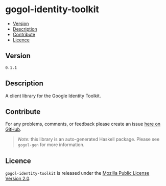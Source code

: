 # gogol-identity-toolkit

* [Version](#version)
* [Description](#description)
* [Contribute](#contribute)
* [Licence](#licence)


## Version

`0.1.1`


## Description

A client library for the Google Identity Toolkit.


## Contribute

For any problems, comments, or feedback please create an issue [here on GitHub](https://github.com/brendanhay/gogol/issues).

> _Note:_ this library is an auto-generated Haskell package. Please see `gogol-gen` for more information.


## Licence

`gogol-identity-toolkit` is released under the [Mozilla Public License Version 2.0](http://www.mozilla.org/MPL/).
